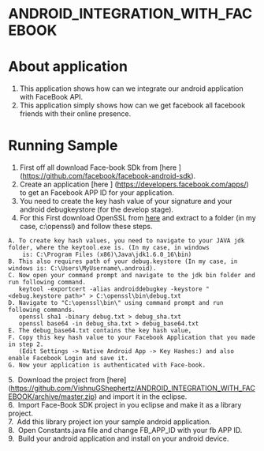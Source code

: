 ANDROID_INTEGRATION_WITH_FACEBOOK
=================================
# About application

1. This application shows how can we integrate our android application with FaceBook API.
2. This application simply shows how can we get facebook all facebook friends with their online presence.

# Running Sample

1. First off all download Face-book SDk from [here ] (https://github.com/facebook/facebook-android-sdk).
2. Create an application [here ] (https://developers.facebook.com/apps/) to get an Facebook APP ID for your 
   application.
3. You need to create the key hash value of your signature and your android debugkeystore (for the develop stage).
4. For this First download OpenSSL from [here](http://code.google.com/p/openssl-for-windows/downloads/list) and extract to a folder 
   (in my case, c:\openssl) and follow these steps.

```
A. To create key hash values, you need to navigate to your JAVA jdk folder, where the keytool.exe is. (In my case, in windows 
    is: C:\Program Files (x86)\Java\jdk1.6.0_16\bin)
B. This also requires path of your debug.keystore (In my case, in windows is: C:\Users\MyUsername\.android).
C. Now open your command prompt and navigate to the jdk bin folder and run following command.
   keytool -exportcert -alias androiddebugkey -keystore "<debug.keystore path>" > C:\openssl\bin\debug.txt
D. Navigate to "C:\openssl\bin\" using command prompt and run following commands.
   openssl sha1 -binary debug.txt > debug_sha.txt
   openssl base64 -in debug_sha.txt > debug_base64.txt
E. The debug_base64.txt contains the key hash value,
F. Copy this key hash value to your Facebook Application that you made in step 2.
   (Edit Settings -> Native Android App -> Key Hashes:) and also enable Facebook Login and save it.
G. Now your application is authenticated with Face-book.
```

5.&nbsp; Download the project from [here] (https://github.com/VishnuGShephertz/ANDROID_INTEGRATION_WITH_FACEBOOK/archive/master.zip) and import it in the eclipse.<br/>
6.&nbsp; Import Face-Book SDK project in you eclipse and make it as a library project.<br/>
7.&nbsp; Add this library project ion your sample android application.<br/>
8.&nbsp; Open Constants.java file and change FB_APP_ID with your fb APP ID.<br/>
9.&nbsp; Build your android application and install on your android device.<br/>
